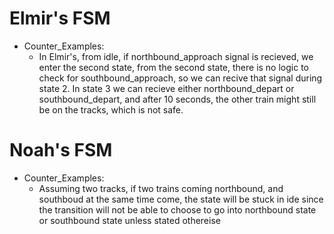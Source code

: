 # Elmir's FSM
- Counter_Examples:
  - In Elmir's, from idle, if northbound_approach signal is recieved, we enter the second state, from the second state, there is no logic to check for southbound_approach, so we can recive that signal during state 2. In state 3 we can recieve either northbound_depart or southbound_depart, and after 10 seconds, the other train might still be on the tracks, which is not safe.

# Noah's FSM
- Counter_Examples:
  - Assuming two tracks, if two trains coming northbound, and southboud at the same time come, the state will be stuck in ide since the transition will not be able to choose to go into northbound state or southbound state unless stated othereise

